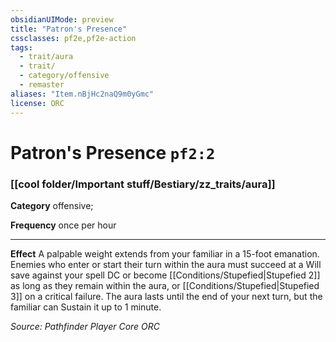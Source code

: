 ```yaml
---
obsidianUIMode: preview
title: "Patron's Presence"
cssclasses: pf2e,pf2e-action
tags:
  - trait/aura
  - trait/
  - category/offensive
  - remaster
aliases: "Item.nBjHc2naQ9m0yGmc"
license: ORC
---
```

# Patron's Presence `pf2:2`

### [[cool folder/Important stuff/Bestiary/zz_traits/aura]]

**Category** offensive; 




**Frequency** once per hour

* * *

**Effect** A palpable weight extends from your familiar in a 15-foot emanation. Enemies who enter or start their turn within the aura must succeed at a Will save against your spell DC or become [[Conditions/Stupefied|Stupefied 2]] as long as they remain within the aura, or [[Conditions/Stupefied|Stupefied 3]] on a critical failure. The aura lasts until the end of your next turn, but the familiar can Sustain it up to 1 minute.

*Source: Pathfinder Player Core*
*ORC*